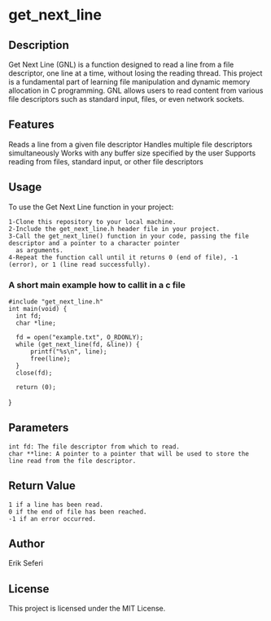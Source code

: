 # get_next_line

## Description

  Get Next Line (GNL) is a function designed to read a line from a file descriptor, one line at a time, without losing 
  the reading thread. This project is a fundamental part of learning file manipulation and dynamic memory allocation 
  in C programming. GNL allows users to read content from various file descriptors such as standard input, files, or 
  even network sockets.

## Features

  Reads a line from a given file descriptor
  Handles multiple file descriptors simultaneously
  Works with any buffer size specified by the user
  Supports reading from files, standard input, or other file descriptors


## Usage
  To use the Get Next Line function in your project:
  
    1-Clone this repository to your local machine.
    2-Include the get_next_line.h header file in your project.
    3-Call the get_next_line() function in your code, passing the file descriptor and a pointer to a character pointer
      as arguments. 
    4-Repeat the function call until it returns 0 (end of file), -1 (error), or 1 (line read successfully).


### A short main example how to callit in a c file

    #include "get_next_line.h"
    int main(void) {
      int fd;
      char *line;
  
      fd = open("example.txt", O_RDONLY);
      while (get_next_line(fd, &line)) {
          printf("%s\n", line);
          free(line);
      }
      close(fd);
  
      return (0);
  }


## Parameters

    int fd: The file descriptor from which to read.
    char **line: A pointer to a pointer that will be used to store the line read from the file descriptor.


## Return Value

    1 if a line has been read.
    0 if the end of file has been reached.
    -1 if an error occurred.


## Author

  Erik Seferi


## License

  This project is licensed under the MIT License.
